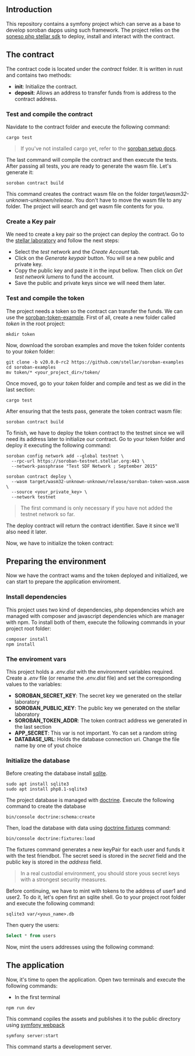 ## Introduction
This repository contains a symfony project which can serve as a base to develop soroban dapps using such framework. The project relies on the [soneso php stellar sdk](https://github.com/Soneso/stellar-php-sdk) to deploy, install 
and interact with the contract. 

## The contract
The contract code is located under the *contract* folder. It is written in rust and contains two methods:
- **init**: Initialize the contract.
- **deposit**: Allows an address to transfer funds from is address to the contract address.

### Test and compile the contract
Navidate to the contract folder and execute the following command:

```shell
cargo test
```
> If you've not installed cargo yet, refer to the [soroban setup docs](https://soroban.stellar.org/docs/getting-started/setup).

The last command will compile the contract and then execute the tests. After passing all tests, you are ready to generate the wasm file. Let's generate it:

```shell
soroban contract build
```
This command creates the contract wasm file on the folder *target/wasm32-unknown-unknown/release*. You don't have to move the wasm file to any folder. The project will search and get wasm
file contents for you.

### Create a Key pair 
We need to create a key pair so the project can deploy the contract. Go to the [stellar laboratory](https://laboratory.stellar.org/) and follow the next steps: 
- Select the *test* network and the *Create Account* tab.
- Click on the *Generate keypair* button. You will se a new public and private key.
- Copy the public key and paste it in the input bellow. Then click on *Get test network lumens* to fund the account.
- Save the public and private keys since we will need them later.

### Test and compile the token
The project needs a token so the contract can transfer the funds. We can use the [soroban-token-example](https://github.com/stellar/soroban-examples/tree/v20.0.0-rc2/token). 
First of all, create a new folder called *token* in the root project:

```shell
mkdir token
```
Now, download the soroban examples and move the token folder contents to your *token* folder:

```shell
git clone -b v20.0.0-rc2 https://github.com/stellar/soroban-examples
cd soroban-examples
mv token/* <your_project_dir>/token/
```
Once moved, go to your *token* folder and compile and test as we did in the last section:
```shell
cargo test
```
After ensuring that the tests pass, generate the token contract wasm file:
```shell
soroban contract build
```
To finish, we have to deploy the token contract to the testnet since we will need its address later to initialize our contract. Go to your token folder and deploy it executing the following command:

```shell
soroban config network add --global testnet \
  --rpc-url https://soroban-testnet.stellar.org:443 \
  --network-passphrase "Test SDF Network ; September 2015"

soroban contract deploy \
  --wasm target/wasm32-unknown-unknown/release/soroban-token-wasm.wasm \
  --source <your_private_key> \
  --network testnet
```
> The first command is only necessary if you have not added the testnet network so far.

The deploy contract will return the contract identifier. Save it since we'll also need it later.

Now, we have to initialize the token contract:

## Preparing the environment
Now we have the contract wams and the token deployed and initialized, we can start to prepare the application enviroment.

### Install dependencies
This project uses two kind of dependencies, php dependencies which are managed with composer and javascript dependencies which are manager with npm. To install both of them, execute the following commands in your project root folder:
```shell
composer install
npm install
```

### The enviroment vars
This project holds a *.env.dist* with the environment variables required. Create a *.env* file (or rename the *.env.dist* file) and set the corresponding values to the variables:

- **SOROBAN_SECRET_KEY**: The secret key we generated on the stellar laboratory
- **SOROBAN_PUBLIC_KEY**: The public key we generated on the stellar laboratory
- **SOROBAN_TOKEN_ADDR**: The token contract address we generated in the last section
- **APP_SECRET**: This var is not important. Yo can set a random string
- **DATABASE_URL**: Holds the database connection uri. Change the file name by one of yout choice

### Initialize the database
Before creating the database install [sqlite](https://www.sqlite.org/index.html).
```shell
sudo apt install sqlite3
sudo apt install php8.1-sqlite3 
```
The project database is managed with [doctrine](https://symfony.com/doc/current/doctrine.html). Execute the following command to create the database
```shell
bin/console doctrine:schema:create
```
Then, load the database with data using [doctrine fixtures](https://symfony.com/bundles/DoctrineFixturesBundle/current/index.html) command:
```shell
bin/console doctrine:fixtures:load
```
The fixtures command generates a new keyPair for each user and funds it with the test friendbot. The secret seed is stored in the *secret* field and the public key is stored in the *address* field.
> In a real custodial environment, you should store yous secret keys with a strongest security measures.

Before continuing, we have to mint with tokens to the address of user1 and user2. To do it, let's open first an sqlite shell. Go to your project root folder and execute the following command:
```shell
sqlite3 var/<yous_name>.db
```
Then query the users:
```sql
Select * from users
```
Now, mint the users addresses using the following command:

## The application

Now, it's time to open the application. Open two terminals and execute the following commands:

- In the first terminal
```shell
npm run dev
```
This command copiles the assets and publishes it to the public directory using [symfony webpack](https://symfony.com/doc/current/frontend/encore/index.html)

```shell
symfony server:start
```
This command starts a development server. 




